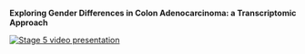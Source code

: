 **Exploring Gender Differences in Colon Adenocarcinoma: a Transcriptomic Approach**

[![Stage 5 video presentation](https://github.com/user-attachments/assets/b542ab6e-1259-4a5b-b3e9-e56c398fde6b)](https://www.youtube.com/watch?v=w1wwhk6oHU8)

